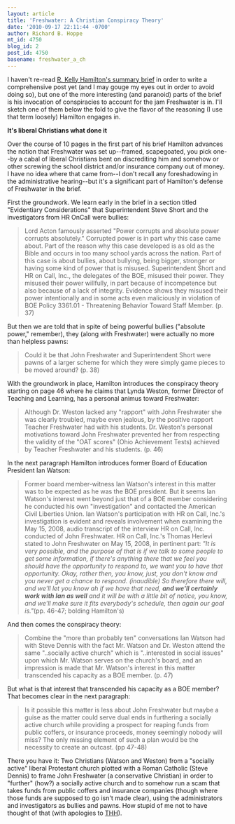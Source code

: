 ```yaml
---
layout: article
title: 'Freshwater: A Christian Conspiracy Theory'
date: '2010-09-17 22:11:44 -0700'
author: Richard B. Hoppe
mt_id: 4750
blog_id: 2
post_id: 4750
basename: freshwater_a_ch
---
```

I haven't re-read [R. Kelly Hamilton's summary brief](http://www.accountabilityinthemedia.com/2010/09/freshwaters-closing-arguments.html) in order to write a comprehensive post yet (and I may gouge my eyes out in order to avoid doing so), but one of the more interesting (and paranoid) parts of the brief is his invocation of conspiracies to account for the jam Freshwater is in.  I'll sketch one of them below the fold to give the flavor of the reasoning (I use that term loosely) Hamilton engages in.

**It's liberal Christians what done it**

Over the course of 10 pages in the first part of his brief Hamilton advances the notion that Freshwater was set up--framed, scapegoated, you pick one--by a cabal of liberal Christians bent on discrediting him and somehow or other screwing the school district and/or insurance company out of money.  I have no idea where that came from--I don't recall any foreshadowing in the administrative hearing--but it's a significant part of Hamilton's defense of Freshwater in the brief.

First the groundwork.   We learn early in the brief in a section titled "Evidentiary Considerations" that Superintendent Steve Short and the investigators from HR OnCall were bullies:

> Lord Acton famously asserted "Power corrupts and absolute power corrupts absolutely."  Corrupted power is in part why this case came about. Part of the reason why this case developed is as old as the Bible and occurs in too many school yards across the nation. Part of this case is about bullies, about bullying, being bigger, stronger or having some kind of power that is misused. Superintendent Short and HR on Call, Inc., the delegates of the BOE, misused their power. They misused their power willfully, in part because of incompetence but also because of a lack of integrity. Evidence shows they misused their power intentionally and in some acts even maliciously in violation of BOE Policy 3361.01 - Threatening Behavior Toward Staff Member. (p. 37)

But then we are told that in spite of being powerful bullies ("absolute power," remember), they (along with Freshwater) were actually no more than helpless pawns:

> Could it be that John Freshwater and Superintendent Short were pawns of a larger scheme for which they were simply game pieces to be moved around? (p. 38)

With the groundwork in place, Hamilton introduces the conspiracy theory starting on page 46 where he claims that Lynda Weston, former Director of Teaching and Learning, has a personal animus toward Freshwater:

> Although Dr. Weston lacked any "rapport" with John Freshwater she was clearly troubled, maybe even jealous, by the positive rapport Teacher Freshwater had with his students.  Dr. Weston's personal motivations toward John Freshwater prevented her from respecting the validity of the "OAT scores" (Ohio Achievement Tests) achieved by Teacher Freshwater and his students. (p. 46)

In the next paragraph Hamilton introduces former Board of Education President Ian Watson:

> Former board member-witness Ian Watson's interest in this matter was to be expected as he was the BOE president. But it seems Ian Watson's interest went beyond just that of a BOE member considering he conducted his own "investigation" and contacted the American Civil Liberties Union.  Ian Watson's participation with HR on Call, Inc.'s investigation is evident and reveals involvement when examining the May 15, 2008, audio transcript of the interview HR on Call, Inc. conducted of John Freshwater. HR on Call, Inc.'s Thomas Herlevi stated to John Freshwater on May 15, 2008, in pertinent part: _"It is very possible, and the purpose of that is if we talk to some people to get some information, if there's anything there that we feel you should have the opportunity to respond to, we want you to have that opportunity. Okay, rather then, you know, just, you don't know and you never get a chance to respond. (inaudible) So therefore there will, and we'll let you know ah if we have that need, **and we'll certainly work with Ian as well** and it will be with a little bit of notice, you know, and we'll make sure it fits everybody's schedule, then again our goal is."_(pp. 46-47; bolding Hamilton's) 

And then comes the conspiracy theory:

> Combine the "more than probably ten" conversations Ian Watson had with Steve Dennis with the fact Mr. Watson and Dr. Weston attend the same "..socially active church" which is "..interested in social issues" upon which Mr. Watson serves on the church's board, and an impression is made that Mr. Watson's interest in this matter transcended his capacity as a BOE member. (p. 47)

But what is that interest that transcended his capacity as a BOE member?  That becomes clear in the next paragraph:

> Is it possible this matter is less about John Freshwater but maybe a guise as the matter could serve dual ends in furthering a socially active church while providing a prospect for reaping funds from public coffers, or insurance proceeds, money seemingly nobody will miss? The only missing element of such a plan would be the necessity to create an outcast. (pp 47-48)

There you have it: Two Christians (Watson and Weston) from a "socially active" liberal Protestant church plotted with a Roman Catholic (Steve Dennis) to frame John Freshwater (a conservative Christian) in order to "further" (how?) a socially active church and to somehow run a scam that takes funds from public coffers and insurance companies (though where those funds are supposed to go isn't made clear), using the administrators and investigators as bullies and pawns.  How stupid of me not to have thought of that (with apologies to [THH](http://www.ucmp.berkeley.edu/history/thuxley.html)).
